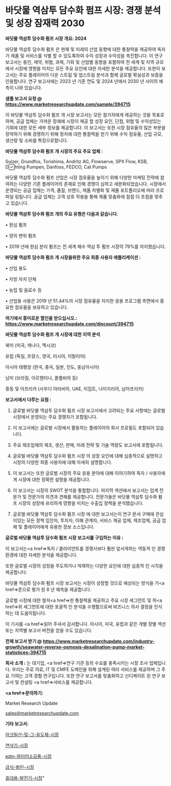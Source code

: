 # 바닷물 역삼투 담수화 펌프 시장: 경쟁 분석 및 성장 잠재력 2030

<strong>바닷물 역삼투 담수화 펌프 시장 개요: 2024</strong>

바닷물 역삼투 담수화 펌프 은 현재 및 미래의 산업 동향에 대한 통찰력을 제공하여 독자가 제품 및 서비스를 식별 할 수 있도록하여 수익 성장과 수익성을 촉진합니다. 이 연구 보고서는 동인, 제약, 위협, 과제, 기회 및 산업별 동향을 포함하여 전 세계 및 지역 규모에서 시장에 영향을 미치는 모든 주요 요인에 대한 자세한 분석을 제공합니다. 또한이 보고서는 주요 플레이어의 다운 스트림 및 업스트림 분석과 함께 글로벌 확실성과 보증을 인용합니다. 연구 보고서에는 2023 년 기준 연도 및 2024 년에서 2030 년 사이의 예측이 나와 있습니다.



<strong>샘플 보고서 요청 @ <a href=https://www.marketresearchupdate.com/sample/394715>https://www.marketresearchupdate.com/sample/394715</a></strong>

이 바닷물 역삼투 담수화 펌프 개 시장 보고서는 모든 참가자에게 제공하는 것을 목표로하며, 공급 업체는 가까운 장래에 시장이 제공 할 성장 요인, 단점, 위협 및 수익성있는 기회에 대한 모든 세부 정보를 제공합니다. 이 보고서는 또한 시장 점유율의 많은 부분을 장악하기 위해 경쟁하기 위해 정치에 대한 통찰력을 얻기 위해 수익 점유율, 산업 규모, 생산량 및 소비를 특징으로합니다.



<strong>바닷물 역삼투 담수화 펌프 개 시장의 주요 주요 업체 :</strong>

Sulzer, Grundfos, Torishima, Andritz AG, Flowserve, SPX Flow, KSB, Dhting Pumpen, Danfoss, FEDCO, Cat Pumps

바닷물 역삼투 담수화 펌프 산업은 시장 점유율을 높이기 위해 다양한 마케팅 전략에 참여하는 다양한 기존 플레이어의 존재로 인해 경쟁이 심하고 세분화되었습니다. 시장에서 운영되는 공급 업체는 가격, 품질, 브랜드, 제품 차별화 및 제품 포트폴리오에 따라 프로파일 링됩니다. 공급 업체는 고객 상호 작용을 통해 제품 맞춤화에 점점 더 초점을 맞추고 있습니다.



<strong>바닷물 역삼투 담수화 펌프 개의 주요 유형은 다음과 같습니다.</strong>

• 원심 펌프

• 양의 변위 펌프

• 2019 년에 원심 분리 펌프는 전 세계 해수 역삼 투 펌프 시장의 79%를 차지했습니다.



<strong>바닷물 역삼투 담수화 펌프 개 시장을위한 주요 최종 사용자 애플리케이션 :</strong>

• 산업 용도

• 지방 자치 단체

• 농업 및 음료수 등

• 산업용 사용은 2019 년 51.44%의 시장 점유율을 차지한 응용 프로그램 측면에서 중요한 점유율을 보유하고 있습니다.



<strong>여기에서 흥미로운 할인을 받으십시오.: <a href=https://www.marketresearchupdate.com/discount/394715>https://www.marketresearchupdate.com/discount/394715</a></strong>



<strong>바닷물 역삼투 담수화 펌프 개 시장에 대한 지역 분석</strong>

북미 (미국, 캐나다, 멕시코)

유럽 (독일, 프랑스, 영국, 러시아, 이탈리아)

아시아 태평양 (한국, 중국, 일본, 인도, 동남아시아)

남미 (브라질, 아르헨티나, 콜롬비아 등)

중동 및 아프리카 (사우디 아라비아, UAE, 이집트, 나이지리아, 남아프리카)



<strong>보고서에서 다루는 요점 :</strong>

1. 글로벌 바닷물 역삼투 담수화 펌프 시장 보고서에서 고려되는 주요 사항에는 글로벌 시장에서 운영되는 주요 경쟁자가 포함됩니다.

2. 이 보고서에는 글로벌 시장에서 활동하는 플레이어의 회사 프로필도 포함되어 있습니다.

3. 주요 제조업체의 제조, 생산, 판매, 미래 전략 및 기술 역량도 보고서에 포함됩니다.

4. 글로벌 바닷물 역삼투 담수화 펌프 시장 의 성장 요인에 대해 심층적으로 설명하고 시장의 다양한 최종 사용자에 대해 자세히 설명합니다.

5. 이 보고서는 또한 글로벌 시장의 주요 응용 분야에 대해 이야기하여 독자 / 사용자에게 시장에 대한 정확한 설명을 제공합니다.

6. 이 보고서는 시장의 SWOT 분석을 통합합니다. 마지막 섹션에서 보고서는 업계 전문가 및 전문가의 의견과 견해를 제공합니다. 전문가들은 바닷물 역삼투 담수화 펌프 시장의 성장에 유리하게 영향을 미치는 수출입 정책을 분석했습니다.

7. 글로벌 바닷물 역삼투 담수화 펌프 시장 에 대한 보고서는이 연구 문서 구매에 관심이있는 모든 정책 입안자, 투자자, 이해 관계자, 서비스 제공 업체, 제조업체, 공급 업체 및 플레이어에게 유용한 정보 소스입니다.



<strong>글로벌 바닷물 역삼투 담수화 펌프 시장 보고서를 구입하는 이유 :</strong>

이 보고서는<a href=>독자 / 클</a>라이언트를 경쟁사보다 훨씬 앞서게하는 역동적 인 경쟁 환경에 대한 자세한 분석을 제공합니다.

또한 글로벌 시장의 성장을 주도하거나 억제하는 다양한 요인에 대한 심층적 인 시각을 제공합니다.

바닷물 역삼투 담수화 펌프 시장 보고서는 시장이 성장할 것으로 예상되는 방식을 기<a href=>준으로</a> 평가 된 8 년 예측을 제공합니다.

글로벌 시장에 대한 철저<a href=>한 통찰력</a>을 제공하고 주요 시장 세그먼트 및 하<a href=>위 세그</a>먼트에 대한 포괄적 인 분석을 수행함으로써 비즈니스 의사 결정을 인식하는 데 도움이됩니다.

이 기사를 <a href=>읽어 주</a>셔서 감사합니다. 아시아, 미국, 유럽과 같은 개별 장별 섹션 또는 지역별 보고서 버전을 얻을 수도 있습니다.



<strong>전체 보고서 받기 @ <a href=https://www.marketresearchupdate.com/industry-growth/seawater-reverse-osmosis-desalination-pump-market-statistices-394715>https://www.marketresearchupdate.com/industry-growth/seawater-reverse-osmosis-desalination-pump-market-statistices-394715</a></strong>



<strong>회사 소개 :</strong>
는 대기업, <a href=>연구 기</a>관 등의 수요를 충족시키는 시장 조사 업체입니다. 우리는 주로 의료, IT 및 CMFE 도메인을 위해 설계된 여러 서비스를 제공하며 그 주요 기여는 고객 경험 연구입니다. 또한 연구 보고서를 맞춤화하고 신디케이트 된 연구 보고서 및 컨설팅 <a href=>서비</a>스를 제공합니다.



<strong><a href=>문의하기:</a></strong>

Market Research Update

sales@marketresearchupdate.com



<strong>기타 보고서:</strong>

<a href=https://www.linkedin.com/pulse/아크릴산-및-그-유도체-시장-경쟁-분석-성장-잠재력-2029-isdailynews/>아크릴산-및-그-유도체-시장</a>

<a href=https://www.linkedin.com/pulse/연삭기-시장-진입-전략-및-위험-평가2029년-trend-tracking-tips-360-analysis-tk7vf/>연삭기-시장</a>

<a href=https://www.linkedin.com/pulse/edm-와이어소모품-시장-경쟁-분석-및-성장-잠재력-2029-trendsetters-talk-360-analysis-bp1nf/>edm-와이어소모품-시장</a>

<a href=https://www.linkedin.com/pulse/급식-발린-시장-세분화-연구-및-목표-고객2030년-data-dive-diaries-24-analysis-bdtxf/>급식-발린-시장</a>

<a href=https://www.linkedin.com/pulse/휴대용-발전기-시장-동향-및-성장-전망-data-dive-diaries-24-analysis-itu9f/>휴대용-발전기-시장</a>"
